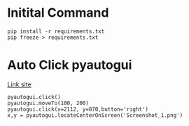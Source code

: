 
# Initital Command

```
pip install -r requirements.txt
pip freeze > requirements.txt 
````


# Auto Click pyautogui

[Link site](https://pyautogui.readthedocs.io/en/latest/index.html)
```
pyautogui.click()  
pyautogui.moveTo(100, 200)
pyautogui.click(x=2112, y=870,button='right')
x,y = pyautogui.locateCenterOnScreen('Screenshot_1.png')
```